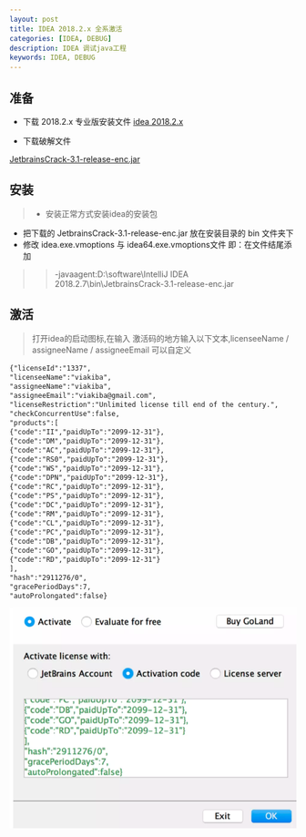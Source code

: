 ```yaml
---
layout: post
title: IDEA 2018.2.x 全系激活
categories: [IDEA, DEBUG]
description: IDEA 调试java工程
keywords: IDEA, DEBUG
---
```

## 准备
* 下载 2018.2.x 专业版安装文件
[idea 2018.2.x](https://www.jetbrains.com/idea/download/previous.html)

* 下载破解文件

[JetbrainsCrack-3.1-release-enc.jar](/images/post/201812/JetbrainsCrack-3.1-release-enc.jar)

## 安装
>* 安装正常方式安装idea的安装包
* 把下载的 JetbrainsCrack-3.1-release-enc.jar 放在安装目录的 bin 文件夹下
* 修改 idea.exe.vmoptions 与 idea64.exe.vmoptions文件 即：在文件结尾添加
>> -javaagent:D:\software\IntelliJ IDEA 2018.2.7\bin\JetbrainsCrack-3.1-release-enc.jar

## 激活
>打开idea的启动图标,在输入 激活码的地方输入以下文本,licenseeName / assigneeName / assigneeEmail 可以自定义

```
{"licenseId":"1337",
"licenseeName":"viakiba",
"assigneeName":"viakiba",
"assigneeEmail":"viakiba@gmail.com",
"licenseRestriction":"Unlimited license till end of the century.",
"checkConcurrentUse":false,
"products":[
{"code":"II","paidUpTo":"2099-12-31"},
{"code":"DM","paidUpTo":"2099-12-31"},
{"code":"AC","paidUpTo":"2099-12-31"},
{"code":"RS0","paidUpTo":"2099-12-31"},
{"code":"WS","paidUpTo":"2099-12-31"},
{"code":"DPN","paidUpTo":"2099-12-31"},
{"code":"RC","paidUpTo":"2099-12-31"},
{"code":"PS","paidUpTo":"2099-12-31"},
{"code":"DC","paidUpTo":"2099-12-31"},
{"code":"RM","paidUpTo":"2099-12-31"},
{"code":"CL","paidUpTo":"2099-12-31"},
{"code":"PC","paidUpTo":"2099-12-31"},
{"code":"DB","paidUpTo":"2099-12-31"},
{"code":"GO","paidUpTo":"2099-12-31"},
{"code":"RD","paidUpTo":"2099-12-31"}
],
"hash":"2911276/0",
"gracePeriodDays":7,
"autoProlongated":false}
```

![证书概览](/images/post/201812/8.png)

